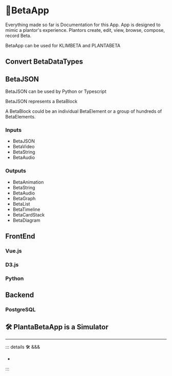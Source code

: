 # 🔷<beta>BetaApp</beta>

Everything made so far is Documentation for this App. App is designed to mimic a plantor's experience. Plantors create, edit, view, browse, compose, record Beta.

BetaApp can be used for KLIMBETA and PLANTABETA

## Convert BetaDataTypes

## BetaJSON

BetaJSON can be used by Python or Typescript

BetaJSON represents a BetaBlock

A BetaBlock could be an individual BetaElement or a group of hundreds of BetaElements.

### Inputs

- BetaJSON
- BetaVideo
- BetaString
- BetaAudio

### Outputs

- BetaAnimation
- BetaString
- BetaAudio
- BetaGraph
- BetaList
- BetaTimeline
- BetaCardStack
- BetaDiagram

## FrontEnd

### Vue.js

### D3.js

### Python

## Backend

### PostgreSQL

## 🛠 PlantaBetaApp is a Simulator

---

<!-- =================================================== -->
<!-- =================================================== -->
<!-- =================================================== -->
<!-- =================================================== -->
<!-- =================================================== -->
::: details 🛠 &&&

-

:::
